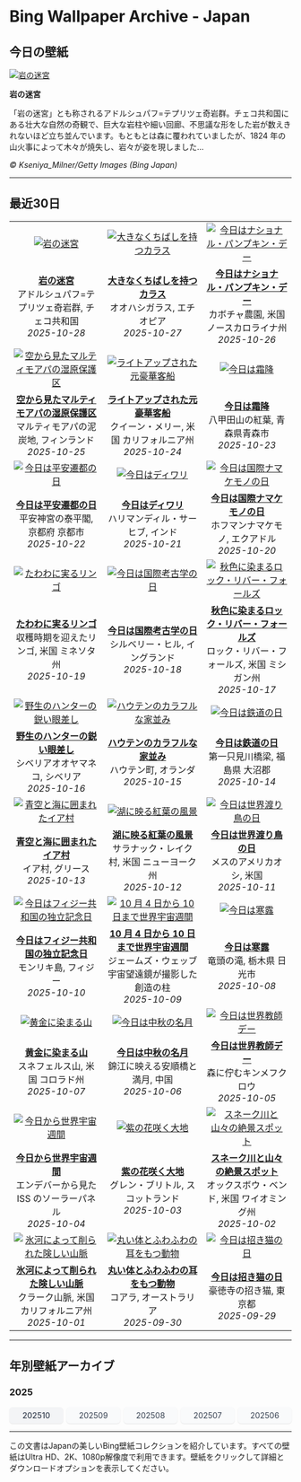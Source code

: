 # Bing Wallpaper Archive - Japan

## 今日の壁紙

[![岩の迷宮](https://www.bing.com/th?id=OHR.TepliceRocks_JA-JP4817805390_UHD.jpg&pid=hp&w=2560)](https://bing.codexun.com/jp/detail/20251028)

**岩の迷宮**

「岩の迷宮」とも称されるアドルシュパフ=テプリツェ奇岩群。チェコ共和国にある壮大な自然の奇観で、巨大な岩柱や細い回廊、不思議な形をした岩が数えきれないほど立ち並んでいます。もともとは森に覆われていましたが、1824 年の山火事によって木々が焼失し、岩々が姿を現しました…

*© Kseniya_Milner/Getty Images (Bing Japan)*

---

## 最近30日

| | | |
|:---:|:---:|:---:|
| [![岩の迷宮](https://www.bing.com/th?id=OHR.TepliceRocks_JA-JP4817805390_UHD.jpg&pid=hp&w=2560)](https://bing.codexun.com/jp/detail/20251028) | [![大きなくちばしを持つカラス](https://www.bing.com/th?id=OHR.AfricanRaven_JA-JP4581712736_UHD.jpg&pid=hp&w=2560)](https://bing.codexun.com/jp/detail/20251027) | [![今日はナショナル・パンプキン・デー](https://www.bing.com/th?id=OHR.PumpkinFarm_JA-JP4335474767_UHD.jpg&pid=hp&w=2560)](https://bing.codexun.com/jp/detail/20251026) | 
| **[岩の迷宮](https://bing.codexun.com/jp/detail/20251028)**<br>アドルシュパフ=テプリツェ奇岩群, チェコ共和国<br>*2025-10-28* | **[大きなくちばしを持つカラス](https://bing.codexun.com/jp/detail/20251027)**<br>オオハシガラス, エチオピア<br>*2025-10-27* | **[今日はナショナル・パンプキン・デー](https://bing.codexun.com/jp/detail/20251026)**<br>カボチャ農園, 米国 ノースカロライナ州<br>*2025-10-26* | 
| [![空から見たマルティモアパの湿原保護区](https://www.bing.com/th?id=OHR.MartimoaapaFinland_JA-JP4112991986_UHD.jpg&pid=hp&w=2560)](https://bing.codexun.com/jp/detail/20251025) | [![ライトアップされた元豪華客船](https://www.bing.com/th?id=OHR.QueenMary_JA-JP3893109028_UHD.jpg&pid=hp&w=2560)](https://bing.codexun.com/jp/detail/20251024) | [![今日は霜降](https://www.bing.com/th?id=OHR.AomoriAutumn2025_JA-JP3668853549_UHD.jpg&pid=hp&w=2560)](https://bing.codexun.com/jp/detail/20251023) | 
| **[空から見たマルティモアパの湿原保護区](https://bing.codexun.com/jp/detail/20251025)**<br>マルティモアパの泥炭地, フィンランド<br>*2025-10-25* | **[ライトアップされた元豪華客船](https://bing.codexun.com/jp/detail/20251024)**<br>クイーン・メリー, 米国 カリフォルニア州<br>*2025-10-24* | **[今日は霜降](https://bing.codexun.com/jp/detail/20251023)**<br>八甲田山の紅葉, 青森県青森市<br>*2025-10-23* | 
| [![今日は平安遷都の日](https://www.bing.com/th?id=OHR.HeianDay2025_JA-JP1910457007_UHD.jpg&pid=hp&w=2560)](https://bing.codexun.com/jp/detail/20251022) | [![今日はディワリ](https://www.bing.com/th?id=OHR.DiyaDiwali_JA-JP1552911829_UHD.jpg&pid=hp&w=2560)](https://bing.codexun.com/jp/detail/20251021) | [![今日は国際ナマケモノの日](https://www.bing.com/th?id=OHR.HoffmansSloth_JA-JP1255329003_UHD.jpg&pid=hp&w=2560)](https://bing.codexun.com/jp/detail/20251020) | 
| **[今日は平安遷都の日](https://bing.codexun.com/jp/detail/20251022)**<br>平安神宮の泰平閣, 京都府 京都市<br>*2025-10-22* | **[今日はディワリ](https://bing.codexun.com/jp/detail/20251021)**<br>ハリマンディル・サーヒブ, インド<br>*2025-10-21* | **[今日は国際ナマケモノの日](https://bing.codexun.com/jp/detail/20251020)**<br>ホフマンナマケモノ, エクアドル<br>*2025-10-20* | 
| [![たわわに実るリンゴ](https://www.bing.com/th?id=OHR.AppleHarvest_JA-JP0862857490_UHD.jpg&pid=hp&w=2560)](https://bing.codexun.com/jp/detail/20251019) | [![今日は国際考古学の日](https://www.bing.com/th?id=OHR.SilburyHill_JA-JP0577938785_UHD.jpg&pid=hp&w=2560)](https://bing.codexun.com/jp/detail/20251018) | [![秋色に染まるロック・リバー・フォールズ](https://www.bing.com/th?id=OHR.RockRiverFalls_JA-JP0295221799_UHD.jpg&pid=hp&w=2560)](https://bing.codexun.com/jp/detail/20251017) | 
| **[たわわに実るリンゴ](https://bing.codexun.com/jp/detail/20251019)**<br>収穫時期を迎えたリンゴ, 米国 ミネソタ州<br>*2025-10-19* | **[今日は国際考古学の日](https://bing.codexun.com/jp/detail/20251018)**<br>シルベリー・ヒル, イングランド<br>*2025-10-18* | **[秋色に染まるロック・リバー・フォールズ](https://bing.codexun.com/jp/detail/20251017)**<br>ロック・リバー・フォールズ, 米国 ミシガン州<br>*2025-10-17* | 
| [![野生のハンターの鋭い眼差し](https://www.bing.com/th?id=OHR.SiberianLynx_JA-JP8122329970_UHD.jpg&pid=hp&w=2560)](https://bing.codexun.com/jp/detail/20251016) | [![ハウテンのカラフルな家並み](https://www.bing.com/th?id=OHR.HoutenHouses_JA-JP0762629111_UHD.jpg&pid=hp&w=2560)](https://bing.codexun.com/jp/detail/20251015) | [![今日は鉄道の日](https://www.bing.com/th?id=OHR.RailwayDay2025_JA-JP0346908442_UHD.jpg&pid=hp&w=2560)](https://bing.codexun.com/jp/detail/20251014) | 
| **[野生のハンターの鋭い眼差し](https://bing.codexun.com/jp/detail/20251016)**<br>シベリアオオヤマネコ, シベリア<br>*2025-10-16* | **[ハウテンのカラフルな家並み](https://bing.codexun.com/jp/detail/20251015)**<br>ハウテン町, オランダ<br>*2025-10-15* | **[今日は鉄道の日](https://bing.codexun.com/jp/detail/20251014)**<br>第一只見川橋梁, 福島県 大沼郡<br>*2025-10-14* | 
| [![青空と海に囲まれたイア村](https://www.bing.com/th?id=OHR.OiaSantorini_JA-JP8051360298_UHD.jpg&pid=hp&w=2560)](https://bing.codexun.com/jp/detail/20251013) | [![湖に映る紅葉の風景](https://www.bing.com/th?id=OHR.SaranacLake_JA-JP8002477019_UHD.jpg&pid=hp&w=2560)](https://bing.codexun.com/jp/detail/20251012) | [![今日は世界渡り鳥の日](https://www.bing.com/th?id=OHR.WoodDuckHen_JA-JP7933266501_UHD.jpg&pid=hp&w=2560)](https://bing.codexun.com/jp/detail/20251011) | 
| **[青空と海に囲まれたイア村](https://bing.codexun.com/jp/detail/20251013)**<br>イア村, グリース<br>*2025-10-13* | **[湖に映る紅葉の風景](https://bing.codexun.com/jp/detail/20251012)**<br>サラナック・レイク村, 米国 ニューヨーク州<br>*2025-10-12* | **[今日は世界渡り鳥の日](https://bing.codexun.com/jp/detail/20251011)**<br>メスのアメリカオシ, 米国<br>*2025-10-11* | 
| [![今日はフィジー共和国の独立記念日](https://www.bing.com/th?id=OHR.MonurikiFiji_JA-JP7889877935_UHD.jpg&pid=hp&w=2560)](https://bing.codexun.com/jp/detail/20251010) | [![10 月 4 日から 10 日まで世界宇宙週間](https://www.bing.com/th?id=OHR.WebbPillars_JA-JP7847589500_UHD.jpg&pid=hp&w=2560)](https://bing.codexun.com/jp/detail/20251009) | [![今日は寒露](https://www.bing.com/th?id=OHR.Ryuzufalls2025_JA-JP6418303608_UHD.jpg&pid=hp&w=2560)](https://bing.codexun.com/jp/detail/20251008) | 
| **[今日はフィジー共和国の独立記念日](https://bing.codexun.com/jp/detail/20251010)**<br>モンリキ島, フィジー<br>*2025-10-10* | **[10 月 4 日から 10 日まで世界宇宙週間](https://bing.codexun.com/jp/detail/20251009)**<br>ジェームズ・ウェッブ宇宙望遠鏡が撮影した創造の柱<br>*2025-10-09* | **[今日は寒露](https://bing.codexun.com/jp/detail/20251008)**<br>竜頭の滝, 栃木県 日光市<br>*2025-10-08* | 
| [![黄金に染まる山](https://www.bing.com/th?id=OHR.RidgwayAspens_JA-JP7797192109_UHD.jpg&pid=hp&w=2560)](https://bing.codexun.com/jp/detail/20251007) | [![今日は中秋の名月](https://www.bing.com/th?id=OHR.AnshunBridge_JA-JP7739273331_UHD.jpg&pid=hp&w=2560)](https://bing.codexun.com/jp/detail/20251006) | [![今日は世界教師デー](https://www.bing.com/th?id=OHR.TeacherOwl_JA-JP7686022274_UHD.jpg&pid=hp&w=2560)](https://bing.codexun.com/jp/detail/20251005) | 
| **[黄金に染まる山](https://bing.codexun.com/jp/detail/20251007)**<br>スネフェルス山, 米国 コロラド州<br>*2025-10-07* | **[今日は中秋の名月](https://bing.codexun.com/jp/detail/20251006)**<br>錦江に映える安順橋と満月, 中国<br>*2025-10-06* | **[今日は世界教師デー](https://bing.codexun.com/jp/detail/20251005)**<br>森に佇むキンメフクロウ<br>*2025-10-05* | 
| [![今日から世界宇宙週間](https://www.bing.com/th?id=OHR.DragonEndeavour_JA-JP7626531843_UHD.jpg&pid=hp&w=2560)](https://bing.codexun.com/jp/detail/20251004) | [![紫の花咲く大地](https://www.bing.com/th?id=OHR.SkyeHeather_JA-JP7561347402_UHD.jpg&pid=hp&w=2560)](https://bing.codexun.com/jp/detail/20251003) | [![スネーク川と山々の絶景スポット](https://www.bing.com/th?id=OHR.OxbowBend_JA-JP6534968552_UHD.jpg&pid=hp&w=2560)](https://bing.codexun.com/jp/detail/20251002) | 
| **[今日から世界宇宙週間](https://bing.codexun.com/jp/detail/20251004)**<br>エンデバーから見た ISS のソーラーパネル<br>*2025-10-04* | **[紫の花咲く大地](https://bing.codexun.com/jp/detail/20251003)**<br>グレン・ブリトル, スコットランド<br>*2025-10-03* | **[スネーク川と山々の絶景スポット](https://bing.codexun.com/jp/detail/20251002)**<br>オックスボウ・ベンド, 米国 ワイオミング州<br>*2025-10-02* | 
| [![氷河によって削られた険しい山脈](https://www.bing.com/th?id=OHR.YosemiteClark_JA-JP6457719277_UHD.jpg&pid=hp&w=2560)](https://bing.codexun.com/jp/detail/20251001) | [![丸い体とふわふわの耳をもつ動物](https://www.bing.com/th?id=OHR.EucalyptusKoala_JA-JP6385601679_UHD.jpg&pid=hp&w=2560)](https://bing.codexun.com/jp/detail/20250930) | [![今日は招き猫の日](https://www.bing.com/th?id=OHR.ManekiNeko_JA-JP6063646197_UHD.jpg&pid=hp&w=2560)](https://bing.codexun.com/jp/detail/20250929) | 
| **[氷河によって削られた険しい山脈](https://bing.codexun.com/jp/detail/20251001)**<br>クラーク山脈, 米国 カリフォルニア州<br>*2025-10-01* | **[丸い体とふわふわの耳をもつ動物](https://bing.codexun.com/jp/detail/20250930)**<br>コアラ, オーストラリア<br>*2025-09-30* | **[今日は招き猫の日](https://bing.codexun.com/jp/detail/20250929)**<br>豪徳寺の招き猫, 東京都<br>*2025-09-29* | 


---

## 年別壁紙アーカイブ

### 2025
<div style="display: grid; grid-template-columns: repeat(auto-fit, minmax(80px, 1fr)); gap: 6px; margin: 12px 0;">
<a href="https://bing.codexun.com/jp/archive/202510" style="padding: 6px 12px; font-size: 14px; border-radius: 6px; box-shadow: 0 1px 2px rgba(0,0,0,0.1); background-color: #f3f4f6; color: #374151; text-decoration: none; text-align: center; transition: background-color 0.2s ease; font-weight: 500;">202510</a>
<a href="https://bing.codexun.com/jp/archive/202509" style="padding: 6px 12px; font-size: 14px; border-radius: 6px; box-shadow: 0 1px 2px rgba(0,0,0,0.1); background-color: #f9fafb; color: #374151; text-decoration: none; text-align: center; transition: background-color 0.2s ease;">202509</a>
<a href="https://bing.codexun.com/jp/archive/202508" style="padding: 6px 12px; font-size: 14px; border-radius: 6px; box-shadow: 0 1px 2px rgba(0,0,0,0.1); background-color: #f9fafb; color: #374151; text-decoration: none; text-align: center; transition: background-color 0.2s ease;">202508</a>
<a href="https://bing.codexun.com/jp/archive/202507" style="padding: 6px 12px; font-size: 14px; border-radius: 6px; box-shadow: 0 1px 2px rgba(0,0,0,0.1); background-color: #f9fafb; color: #374151; text-decoration: none; text-align: center; transition: background-color 0.2s ease;">202507</a>
<a href="https://bing.codexun.com/jp/archive/202506" style="padding: 6px 12px; font-size: 14px; border-radius: 6px; box-shadow: 0 1px 2px rgba(0,0,0,0.1); background-color: #f9fafb; color: #374151; text-decoration: none; text-align: center; transition: background-color 0.2s ease;">202506</a>
</div>



---

この文書はJapanの美しいBing壁紙コレクションを紹介しています。すべての壁紙はUltra HD、2K、1080p解像度で利用できます。壁紙をクリックして詳細とダウンロードオプションを表示してください。

